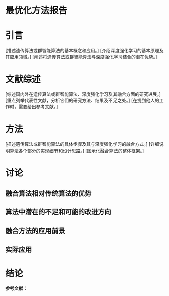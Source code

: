 # 最优化方法报告

# 引言

[描述遗传算法或群智能算法的基本概念和应用。]
[介绍深度强化学习的基本原理及其应用领域。]
[阐述将遗传算法或群智能算法与深度强化学习结合的潜在优势。]

# 文献综述

[综述国内外在遗传算法或群智能算法、深度强化学习及其融合方面的研究进展。]
[重点列举代表性文献，分析它们的研究方法、结果及不足之处。]
[在提到他人的工作时，需要给出参考文献。]

# 方法

[描述遗传算法或群智能算法的具体步骤及其与深度强化学习的融合方式。]
[详细说明算法各个部分的实现细节和设计思路。]
[图示化融合算法的整体框架。]

# 讨论

## 融合算法相对传统算法的优势

## 算法中潜在的不足和可能的改进方向

## 融合方法的应用前景

## 实际应用

# 结论

**参考文献：**